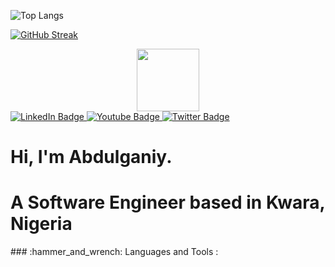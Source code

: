 <!-- <p><img align="left" src="https://github.com/auspicious14/github-readme-stats" alt="auspicious14"/></p> -->
![Top Langs](https://github-readme-stats.vercel.app/api/top-langs/?username=auspicious14&theme=tokyonight&show_icons=true&locale=en&layout=compact)
<!-- [![GitHub Streak](https://streak-stats.demolab.com/?user=Auspicious14&theme=dark)](https://git.io/streak-stats) -->
[![GitHub Streak](https://streak-stats.demolab.com?user=auspicious14&theme=algolia&background=202389)](https://git.io/streak-stats)
<div id="header" align="center">
  <img src="[https://media.giphy.com/media/M9gbBd9nbDrOTu1Mqx/giphy.gif](http://www.dicoding.com/)" width="100"/>
</div>
<div id="badges">
  <a href="your-linkedin-URL">
    <img src="https://img.shields.io/badge/LinkedIn-blue?style=for-the-badge&logo=linkedin&logoColor=white" alt="LinkedIn Badge"/>
  </a>
  <a href="your-youtube-URL">
    <img src="https://img.shields.io/badge/YouTube-red?style=for-the-badge&logo=youtube&logoColor=white" alt="Youtube Badge"/>
  </a>
  <a href="your-twitter-URL">
    <img src="https://img.shields.io/badge/Twitter-blue?style=for-the-badge&logo=twitter&logoColor=white" alt="Twitter Badge"/>
  </a>
</div>
 <img src="https://komarev.com/ghpvc/?username=auspicious14&style=flat-square&color=blue" alt=""/>
 <h1>
 Hi, I'm Abdulganiy.
</h1>
<h1>A Software Engineer based in Kwara, Nigeria</h1>
### :hammer_and_wrench: Languages and Tools :

